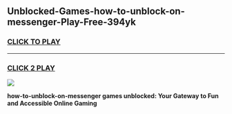 
## Unblocked-Games-how-to-unblock-on-messenger-Play-Free-394yk
<h3>
<a href="https://premium76.site?title=how-to-unblock-on-messenger&ref=12A">CLICK TO PLAY</a></h3>
<hr>

<h3>
<a href="https://premium76.site?title=how-to-unblock-on-messenger&ref=12A">CLICK 2 PLAY</a>
  
</h3>

<a href="https://premium76.site?title=how-to-unblock-on-messenger&ref=12A"><img src="https://clearcache.store/games.png"></a>


**how-to-unblock-on-messenger games unblocked: Your Gateway to Fun and Accessible Online Gaming**
